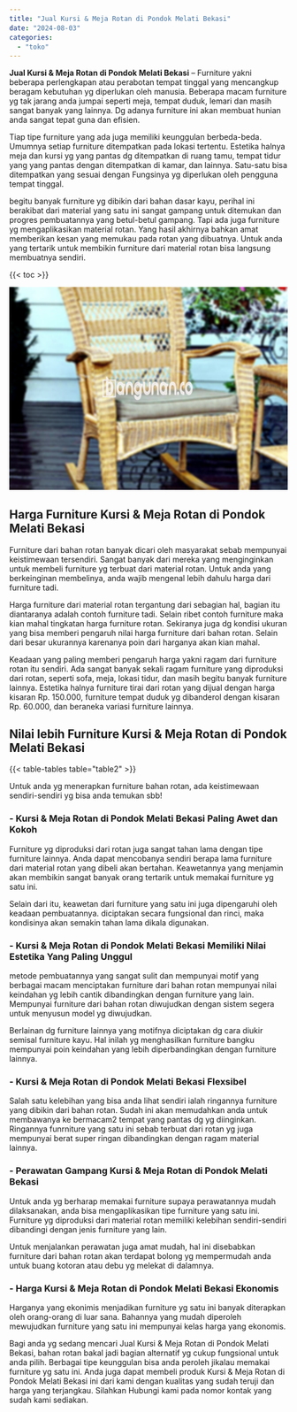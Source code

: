 ```yaml
---
title: "Jual Kursi & Meja Rotan di Pondok Melati Bekasi"
date: "2024-08-03"
categories: 
  - "toko"
---
```


**Jual Kursi & Meja Rotan di Pondok Melati Bekasi** – Furniture yakni beberapa perlengkapan atau perabotan tempat tinggal yang mencangkup beragam kebutuhan yg diperlukan oleh manusia. Beberapa macam furniture yg tak jarang anda jumpai seperti meja, tempat duduk, lemari dan masih sangat banyak yang lainnya. Dg adanya furniture ini akan membuat hunian anda sangat tepat guna dan efisien.

Tiap tipe furniture yang ada juga memiliki keunggulan berbeda-beda. Umumnya setiap furniture ditempatkan pada lokasi tertentu. Estetika halnya meja dan kursi yg yang pantas dg ditempatkan di ruang tamu, tempat tidur yang yang pantas dengan ditempatkan di kamar, dan lainnya. Satu-satu bisa ditempatkan yang sesuai dengan Fungsinya yg diperlukan oleh pengguna tempat tinggal.

begitu banyak furniture yg dibikin dari bahan dasar kayu, perihal ini berakibat dari material yang satu ini sangat gampang untuk ditemukan dan progres pembuatannya yang betul-betul gampang. Tapi ada juga furniture yg mengaplikasikan material rotan. Yang hasil akhirnya bahkan amat memberikan kesan yang memukau pada rotan yang dibuatnya. Untuk anda yang tertarik untuk membikin furniture dari material rotan bisa langsung membuatnya sendiri.

{{< toc >}}

![Jual Kursi & Meja Rotan di Pondok Melati Bekasi](/images/kursi-meja-rotan-murah20.png)

## Harga Furniture Kursi & Meja Rotan di Pondok Melati Bekasi

Furniture dari bahan rotan banyak dicari oleh masyarakat sebab mempunyai keistimewaan tersendiri. Sangat banyak dari mereka yang menginginkan untuk membeli furniture yg terbuat dari material rotan. Untuk anda yang berkeinginan membelinya, anda wajib mengenal lebih dahulu harga dari furniture tadi.

Harga furniture dari material rotan tergantung dari sebagian hal, bagian itu diantaranya adalah contoh furniture tadi. Selain ribet contoh furniture maka kian mahal tingkatan harga furniture rotan. Sekiranya juga dg kondisi ukuran yang bisa memberi pengaruh nilai harga furniture dari bahan rotan. Selain dari besar ukurannya karenanya poin dari harganya akan kian mahal.

Keadaan yang paling memberi pengaruh harga yakni ragam dari furniture rotan itu sendiri. Ada sangat banyak sekali ragam furniture yang diproduksi dari rotan, seperti sofa, meja, lokasi tidur, dan masih begitu banyak furniture lainnya. Estetika halnya furniture tirai dari rotan yang dijual dengan harga kisaran Rp. 150.000, furniture tempat duduk yg dibanderol dengan kisaran Rp. 60.000, dan beraneka variasi furniture lainnya.

## Nilai lebih Furniture Kursi & Meja Rotan di Pondok Melati Bekasi

{{< table-tables table="table2" >}}

Untuk anda yg menerapkan furniture bahan rotan, ada keistimewaan sendiri-sendiri yg bisa anda temukan sbb!

### \- Kursi & Meja Rotan di Pondok Melati Bekasi Paling Awet dan Kokoh

Furniture yg diproduksi dari rotan juga sangat tahan lama dengan tipe furniture lainnya. Anda dapat mencobanya sendiri berapa lama furniture dari material rotan yang dibeli akan bertahan. Keawetannya yang menjamin akan membikin sangat banyak orang tertarik untuk memakai furniture yg satu ini.

Selain dari itu, keawetan dari furniture yang satu ini juga dipengaruhi oleh keadaan pembuatannya. diciptakan secara fungsional dan rinci, maka kondisinya akan semakin tahan lama dikala digunakan.

### \- Kursi & Meja Rotan di Pondok Melati Bekasi Memiliki Nilai Estetika Yang Paling Unggul

metode pembuatannya yang sangat sulit dan mempunyai motif yang berbagai macam menciptakan furniture dari bahan rotan mempunyai nilai keindahan yg lebih cantik dibandingkan dengan furniture yang lain. Mempunyai furniture dari bahan rotan diwujudkan dengan sistem segera untuk menyusun model yg diwujudkan.

Berlainan dg furniture lainnya yang motifnya diciptakan dg cara diukir semisal furniture kayu. Hal inilah yg menghasilkan furniture bangku mempunyai poin keindahan yang lebih diperbandingkan dengan furniture lainnya.

### \- Kursi & Meja Rotan di Pondok Melati Bekasi Flexsibel

Salah satu kelebihan yang bisa anda lihat sendiri ialah ringannya furniture yang dibikin dari bahan rotan. Sudah ini akan memudahkan anda untuk membawanya ke bermacam2 tempat yang pantas dg yg diinginkan. Ringannya funrniture yang satu ini sebab terbuat dari rotan yg juga mempunyai berat super ringan dibandingkan dengan ragam material lainnya.

### \- Perawatan Gampang Kursi & Meja Rotan di Pondok Melati Bekasi

Untuk anda yg berharap memakai furniture supaya perawatannya mudah dilaksanakan, anda bisa mengaplikasikan tipe furniture yang satu ini. Furniture yg diproduksi dari material rotan memiliki kelebihan sendiri-sendiri dibandingi dengan jenis furniture yang lain.

Untuk menjalankan perawatan juga amat mudah, hal ini disebabkan furniture dari bahan rotan akan terdapat bolong yg mempermudah anda untuk buang kotoran atau debu yg melekat di dalamnya.

### \- Harga Kursi & Meja Rotan di Pondok Melati Bekasi Ekonomis

Harganya yang ekonimis menjadikan furniture yg satu ini banyak diterapkan oleh orang-orang di luar sana. Bahannya yang mudah diperoleh mewujudkan furniture yang satu ini mempunyai kelas harga yang ekonomis.

Bagi anda yg sedang mencari Jual Kursi & Meja Rotan di Pondok Melati Bekasi, bahan rotan bakal jadi bagian alternatif yg cukup fungsional untuk anda pilih. Berbagai tipe keunggulan bisa anda peroleh jikalau memakai furniture yg satu ini. Anda juga dapat membeli produk Kursi & Meja Rotan di Pondok Melati Bekasi ini dari kami dengan kualitas yang sudah teruji dan harga yang terjangkau. Silahkan Hubungi kami pada nomor kontak yang sudah kami sediakan.
